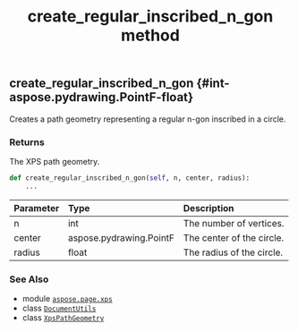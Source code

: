 ﻿---
title: create_regular_inscribed_n_gon method
second_title: Aspose.Page for Python via .NET API References
description: 
type: docs
weight: 80
url: /python-net/aspose.page.xps/documentutils/create_regular_inscribed_n_gon/
is_root: false
---

## create_regular_inscribed_n_gon {#int-aspose.pydrawing.PointF-float}

Creates a path geometry representing a regular n-gon inscribed in a circle.


### Returns 


The XPS path geometry.


```python
def create_regular_inscribed_n_gon(self, n, center, radius):
    ...
```


| Parameter | Type | Description |
| :- | :- | :- |
| n | int | The number of vertices. |
| center | aspose.pydrawing.PointF | The center of the circle. |
| radius | float | The radius of the circle. |



### See Also
* module [`aspose.page.xps`](../../)
* class [`DocumentUtils`](/page/python-net/aspose.page.xps/documentutils)
* class [`XpsPathGeometry`](/page/python-net/aspose.page.xps.xpsmodel/xpspathgeometry)
